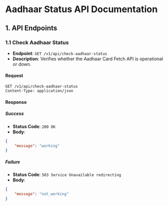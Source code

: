 # Aadhaar Status API Documentation

## 1. API Endpoints

### 1.1 Check Aadhaar Status
- **Endpoint**: `GET /v1/api/check-aadhaar-status`
- **Description**: Verifies whether the Aadhaar Card Fetch API is operational or down.

#### Request
```http
GET /v1/api/check-aadhaar-status
Content-Type: application/json
```

#### Response
##### Success
- **Status Code**: `200 OK`
- **Body**:
```json
{
    "message": "working"
}
```

##### Failure
- **Status Code**: `503 Service Unavailable redirecting `
- **Body**:
```json
{
    "message": "not_working"
}
```
